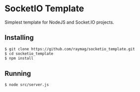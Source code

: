 # SocketIO Template
Simplest template for NodeJS and Socket.IO projects.

## Installing
```bash
$ git clone https://github.com/raymag/socketio_template.git
$ cd socketio_template
$ npm install
```

## Running
```bash
$ node src/server.js
```
